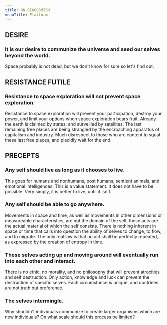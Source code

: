 ```yaml
---
title: ON BIOCOSMISM
menuTitle: Platform
---
```



## DESIRE
### It is our desire to communize the universe and seed our selves beyond the world.

Space probably is not dead, but we don't know for sure so let's find out.


## RESISTANCE FUTILE
### Resistance to space exploration will not prevent space exploration.

Resistance to space exploration will prevent your participation, destroy your power, and limit your options when space exploration bears fruit. Already the earth is claimed by states, and surveilled by satellites. The last remaining free places are being strangled by the encroaching apparatus of capitalism and industry. Much disrespect to those who are content to squat these last free places, and placidly wait for the end.




## PRECEPTS

###  Any self should live as long as it chooses to live.

This goes for humans and nonhumans, post humans, sentient animals, and emotional intelligences. This is a value statement. It does not have to be possible. Very simply, it is better to live, until it isn't.

### Any self should be able to go anywhere.

Movements in space and time, as well as movements in other dimensions or measureable characteristics, are not the domain of the self, these acts are the actual material of which the self consists. There is nothing inherent in space or time that calls into question the ability of selves to change, to flow, and to migrate. The only real law is that no act shall be perfectly repeated, as expressed by the creation of entropy in time.


### These selves acting up and moving around will eventually run into each other and interact.

There is no ethic, no morality, and no philosophy that will prevent atrocities and self destruction. Only action, knowledge and luck can prevent the destruction of specific selves. Each circumstance is unique, and doctrines are not truth but preference.


###  The selves intermingle.

Why shouldn't individuals communize to create larger organisms which are new individuals? On what scale should this process be limited?
